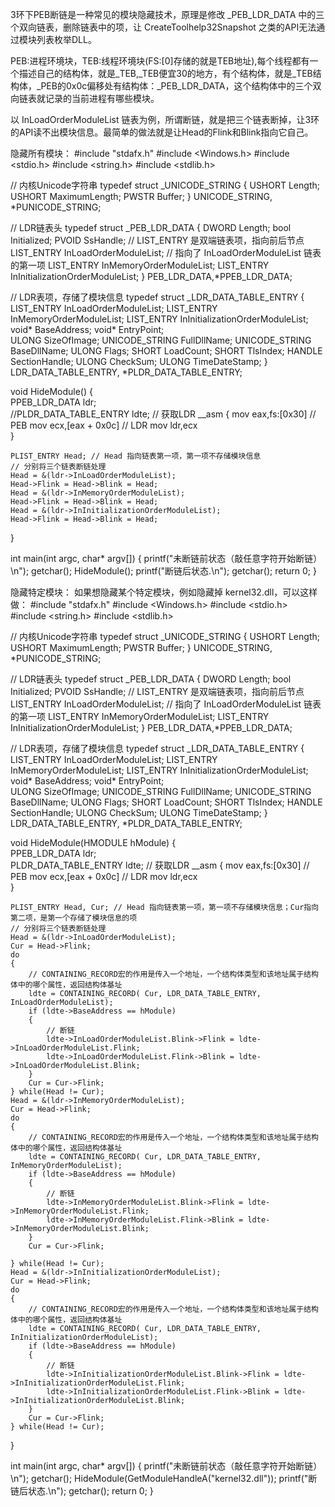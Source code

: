 3环下PEB断链是一种常见的模块隐藏技术，原理是修改 _PEB_LDR_DATA 中的三个双向链表，删除链表中的项，让 CreateToolhelp32Snapshot 之类的API无法通过模块列表枚举DLL。

PEB:进程环境块，TEB:线程环境块(FS:[0]存储的就是TEB地址),每个线程都有一个描述自己的结构体，就是_TEB,_TEB便宜30的地方，有个结构体，就是_TEB结构体，_PEB的0x0c偏移处有结构体：_PEB_LDR_DATA，这个结构体中的三个双向链表就记录的当前进程有哪些模块。

以 InLoadOrderModuleList 链表为例，所谓断链，就是把三个链表断掉，让3环的API读不出模块信息。最简单的做法就是让Head的Flink和Blink指向它自己。

隐藏所有模块：
#include "stdafx.h"
#include <Windows.h>
#include <stdio.h>
#include <string.h>
#include <stdlib.h>

// 内核Unicode字符串
typedef struct _UNICODE_STRING {
	USHORT Length;
	USHORT MaximumLength;
	PWSTR  Buffer;
} UNICODE_STRING, *PUNICODE_STRING;

// LDR链表头
typedef struct _PEB_LDR_DATA
{
	DWORD Length;
	bool Initialized;
	PVOID SsHandle;
	// LIST_ENTRY 是双端链表项，指向前后节点
	LIST_ENTRY InLoadOrderModuleList; // 指向了 InLoadOrderModuleList 链表的第一项
	LIST_ENTRY InMemoryOrderModuleList;
	LIST_ENTRY InInitializationOrderModuleList;
} PEB_LDR_DATA,*PPEB_LDR_DATA;

// LDR表项，存储了模块信息
typedef struct _LDR_DATA_TABLE_ENTRY
{
	LIST_ENTRY          InLoadOrderModuleList;
	LIST_ENTRY          InMemoryOrderModuleList;
	LIST_ENTRY          InInitializationOrderModuleList;
	void*               BaseAddress;
	void*               EntryPoint;  
	ULONG               SizeOfImage;
	UNICODE_STRING		FullDllName;
	UNICODE_STRING      BaseDllName;
	ULONG               Flags;
	SHORT               LoadCount;
	SHORT               TlsIndex;
	HANDLE              SectionHandle;
	ULONG               CheckSum;
	ULONG               TimeDateStamp;
} LDR_DATA_TABLE_ENTRY, *PLDR_DATA_TABLE_ENTRY;

void HideModule()
{	
	PPEB_LDR_DATA ldr;  
	//PLDR_DATA_TABLE_ENTRY ldte;
	// 获取LDR
	__asm
	{
		mov eax,fs:[0x30] // PEB 
		mov ecx,[eax + 0x0c] // LDR
		mov ldr,ecx  
	}
	
	PLIST_ENTRY Head; // Head 指向链表第一项，第一项不存储模块信息
	// 分别将三个链表断链处理
	Head = &(ldr->InLoadOrderModuleList);
	Head->Flink = Head->Blink = Head;
	Head = &(ldr->InMemoryOrderModuleList);
	Head->Flink = Head->Blink = Head;
	Head = &(ldr->InInitializationOrderModuleList);
	Head->Flink = Head->Blink = Head;	
}

int main(int argc, char* argv[])
{
	printf("未断链前状态（敲任意字符开始断链）\n");
	getchar();
	HideModule();
	printf("断链后状态.\n");
	getchar();
	return 0;
}

隐藏特定模块：
如果想隐藏某个特定模块，例如隐藏掉 kernel32.dll，可以这样做：
#include "stdafx.h"
#include <Windows.h>
#include <stdio.h>
#include <string.h>
#include <stdlib.h>

// 内核Unicode字符串
typedef struct _UNICODE_STRING {
	USHORT Length;
	USHORT MaximumLength;
	PWSTR  Buffer;
} UNICODE_STRING, *PUNICODE_STRING;

// LDR链表头
typedef struct _PEB_LDR_DATA
{
	DWORD Length;
	bool Initialized;
	PVOID SsHandle;
	// LIST_ENTRY 是双端链表项，指向前后节点
	LIST_ENTRY InLoadOrderModuleList; // 指向了 InLoadOrderModuleList 链表的第一项
	LIST_ENTRY InMemoryOrderModuleList;
	LIST_ENTRY InInitializationOrderModuleList;
} PEB_LDR_DATA,*PPEB_LDR_DATA;

// LDR表项，存储了模块信息
typedef struct _LDR_DATA_TABLE_ENTRY
{
	LIST_ENTRY          InLoadOrderModuleList;
	LIST_ENTRY          InMemoryOrderModuleList;
	LIST_ENTRY          InInitializationOrderModuleList;
	void*               BaseAddress;
	void*               EntryPoint;  
	ULONG               SizeOfImage;
	UNICODE_STRING		FullDllName;
	UNICODE_STRING      BaseDllName;
	ULONG               Flags;
	SHORT               LoadCount;
	SHORT               TlsIndex;
	HANDLE              SectionHandle;
	ULONG               CheckSum;
	ULONG               TimeDateStamp;
} LDR_DATA_TABLE_ENTRY, *PLDR_DATA_TABLE_ENTRY;

void HideModule(HMODULE hModule)
{	
	PPEB_LDR_DATA ldr;  
	PLDR_DATA_TABLE_ENTRY ldte;
	// 获取LDR
	__asm
	{
		mov eax,fs:[0x30] // PEB 
		mov ecx,[eax + 0x0c] // LDR
		mov ldr,ecx  
	}
	
	PLIST_ENTRY Head, Cur; // Head 指向链表第一项，第一项不存储模块信息；Cur指向第二项，是第一个存储了模块信息的项
	// 分别将三个链表断链处理
	Head = &(ldr->InLoadOrderModuleList);
	Cur = Head->Flink;
	do
	{
		// CONTAINING_RECORD宏的作用是传入一个地址，一个结构体类型和该地址属于结构体中的哪个属性，返回结构体基址
		ldte = CONTAINING_RECORD( Cur, LDR_DATA_TABLE_ENTRY, InLoadOrderModuleList);
		if (ldte->BaseAddress == hModule)
		{		
			// 断链
			ldte->InLoadOrderModuleList.Blink->Flink = ldte->InLoadOrderModuleList.Flink;  
			ldte->InLoadOrderModuleList.Flink->Blink = ldte->InLoadOrderModuleList.Blink;		 
		}
		Cur = Cur->Flink;
	} while(Head != Cur);
	Head = &(ldr->InMemoryOrderModuleList);
	Cur = Head->Flink;
	do  
	{  
		// CONTAINING_RECORD宏的作用是传入一个地址，一个结构体类型和该地址属于结构体中的哪个属性，返回结构体基址
		ldte = CONTAINING_RECORD( Cur, LDR_DATA_TABLE_ENTRY, InMemoryOrderModuleList);  
		if (ldte->BaseAddress == hModule)
		{
			// 断链
			ldte->InMemoryOrderModuleList.Blink->Flink = ldte->InMemoryOrderModuleList.Flink;  
			ldte->InMemoryOrderModuleList.Flink->Blink = ldte->InMemoryOrderModuleList.Blink;		 
		}
		Cur = Cur->Flink;

	} while(Head != Cur);
	Head = &(ldr->InInitializationOrderModuleList);
	Cur = Head->Flink;
	do  
	{  
		// CONTAINING_RECORD宏的作用是传入一个地址，一个结构体类型和该地址属于结构体中的哪个属性，返回结构体基址
		ldte = CONTAINING_RECORD( Cur, LDR_DATA_TABLE_ENTRY, InInitializationOrderModuleList);  
		if (ldte->BaseAddress == hModule)
		{
			// 断链
			ldte->InInitializationOrderModuleList.Blink->Flink = ldte->InInitializationOrderModuleList.Flink;  
			ldte->InInitializationOrderModuleList.Flink->Blink = ldte->InInitializationOrderModuleList.Blink;		 			
		}
		Cur = Cur->Flink;
	} while(Head != Cur);
}

int main(int argc, char* argv[])
{
	printf("未断链前状态（敲任意字符开始断链）\n");
	getchar();
	HideModule(GetModuleHandleA("kernel32.dll"));
	printf("断链后状态.\n");
	getchar();
	return 0;
}
